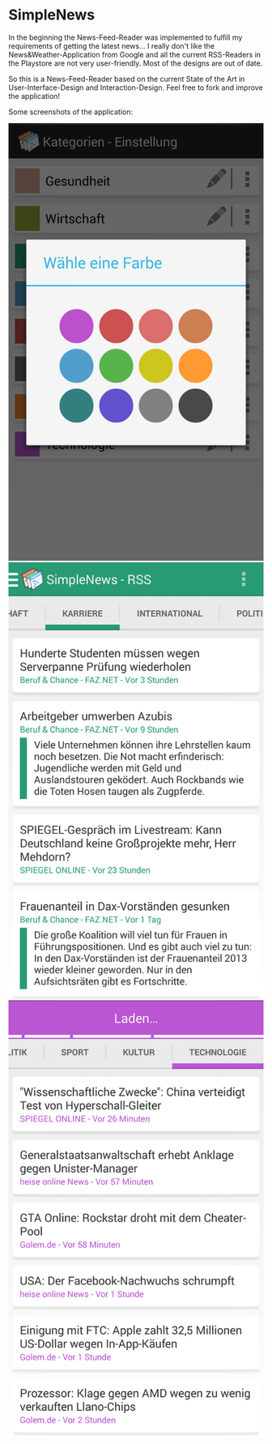 SimpleNews
==========
In the beginning the News-Feed-Reader was implemented to fulfill my requirements of getting the latest news... I really don't like the News&Weather-Application from Google and all the current RSS-Readers in the Playstore are not very user-friendly. Most of the designs are out of date. 

So this is a News-Feed-Reader based on the current State of the Art in User-Interface-Design and Interaction-Design. Feel free to fork and improve the application!


Some screenshots of the application:

![ScreenShot1](https://github.com/Dalanie/SimpleNews/blob/master/screenshot1.png)
![ScreenShot2](https://github.com/Dalanie/SimpleNews/blob/master/screenshot2.png)
![ScreenShot3](https://github.com/Dalanie/SimpleNews/blob/master/screenshot3.png)
